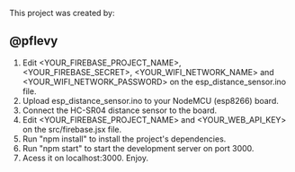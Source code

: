 This project was created by:

## @pflevy

1. Edit <YOUR_FIREBASE_PROJECT_NAME>, <YOUR_FIREBASE_SECRET>, <YOUR_WIFI_NETWORK_NAME> and <YOUR_WIFI_NETWORK_PASSWORD> on the esp_distance_sensor.ino file.
2. Upload esp_distance_sensor.ino to your NodeMCU (esp8266) board.
3. Connect the HC-SR04 distance sensor to the board.
4. Edit <YOUR_FIREBASE_PROJECT_NAME> and <YOUR_WEB_API_KEY> on the src/firebase.jsx file.
5. Run "npm install" to install the project's dependencies.
6. Run "npm start" to start the development server on port 3000.
7. Acess it on localhost:3000. Enjoy.
